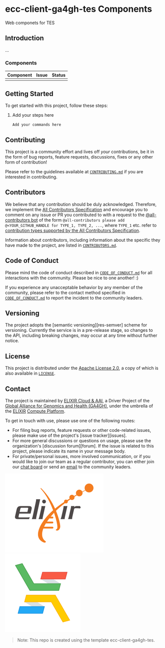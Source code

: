 # ecc-client-ga4gh-tes Components

Web componets for TES

## Introduction
...

### Components
| Component              | Issue  | Status             |
|------------------------|--------|--------------------|
|                        |        |                    |

## Getting Started

To get started with this project, follow these steps:

1. Add your steps here

   ```
   Add your commands here
   ```

## Contributing

This project is a community effort and lives off _your_ contributions, be it in
the form of bug reports, feature requests, discussions, fixes or any other form
of contribution!

Please refer to the guidelines available at [`CONTRIBUTING.md`][contributing] if
you are interested in contributing.

## Contributors

We believe that any contribution should be duly acknowledged. Therefore, we
implement the [All Contributors Specification][all-contributors] and encourage
you to comment on any issue or PR you contributed to with a request to the
[@all-contributors bot][all-contributors-bot] of the form `@all-contributors
please add @<YOUR_GITHUB_HANDLE for TYPE_1, TYPE_2, ...`, where `TYPE_1` etc.
refer to [contribution types supported by the All Contributors
Specification][all-contributors-types].

Information about contributors, including information about the specific they
have made to the project, are listed in [`CONTRIBUTORS.md`][contributors].

## Code of Conduct

Please mind the code of conduct described in
[`CODE_OF_CONDUCT.md`][code-of-conduct] for all interactions with the community.
Please be nice to one another! :)

If you experience any unacceptable behavior by any member of the community,
please refer to the contact method specified in
[`CODE_OF_CONDUCT.md`][code-of-conduct] to report the incident to the community
leaders.

## Versioning

The project adopts the [semantic versioning][res-semver] scheme for versioning.
Currently the service is in a pre-release stage, so changes to the API,
including breaking changes, may occur at any time without further notice.

## License

This project is distributed under the [Apache License 2.0][badge-license-url], a
copy of which is also available in [`LICENSE`][license].

## Contact

The project is maintained by [ELIXIR Cloud & AAI][elixir-cloud-aai], a Driver
Project of the [Global Alliance for Genomics and Health (GA4GH)][ga4gh], under
the umbrella of the [ELIXIR][elixir] [Compute Platform][elixir-compute].

To get in touch with use, please use one of the following routes:

- For filing bug reports, feature requests or other code-related issues, please
  make use of the project's [issue tracker][issues].
- For more general discussions or questions on usage, please use the
  organization's [discussion forum][forum]. If the issue is related to this
  project, please indicate its name in your message body.
- For private/personal issues, more involved communication, or if you would
  like to join our team as a regular contributor, you can either join our
  [chat board][badge-chat-url] or send an [email][email] to the community
  leaders.

[![logo-elixir][logo-elixir]][elixir]
[![logo-elixir-cloud-aai][logo-elixir-cloud-aai]][elixir-cloud-aai]

> Note: This repo is created using the template ecc-client-ga4gh-tes.

[all-contributors]: https://allcontributors.org/docs/en/specification
[all-contributors-bot]: https://allcontributors.org/docs/en/bot/overview
[all-contributors-types]: https://allcontributors.org/docs/en/emoji-key
[badge-license-image]: https://img.shields.io/badge/license-Apache%202.0-blue.svg
[badge-license-url]: http://www.apache.org/licenses/LICENSE-2.0
[badge-chat-image]: https://img.shields.io/static/v1?label=chat&message=Slack&color=ff6994
[badge-chat-url]: https://join.slack.com/t/elixir-cloud/shared_invite/enQtNzA3NTQ5Mzg2NjQ3LTZjZGI1OGQ5ZTRiOTRkY2ExMGUxNmQyODAxMDdjM2EyZDQ1YWM0ZGFjOTJhNzg5NjE0YmJiZTZhZDVhOWE4MWM
[email]: alexander.kanitz@alumni.ethz.ch
[code-of-conduct]: CODE_OF_CONDUCT.md
[contributing]: CONTRIBUTING.md
[contributors]: CONTRIBUTORS.md
[elixir]: https://elixir-europe.org/
[elixir-cloud-aai]: https://elixir-cloud.dcc.sib.swiss/
[elixir-compute]: https://elixir-europe.org/platforms/compute
[ga4gh]: https://ga4gh.org/
[license]: LICENSE
[logo-elixir]: images/logo-elixir.svg
[logo-elixir-cloud-aai]: images/logo-elixir-cloud-aai.svg
